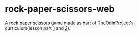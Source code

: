 # rock-paper-scissors-web
A [rock paper scissors game](https://ketanpatil1.github.io/rock-paper-scissors-web/) made as part of [TheOdinProject's](https://github.com/TheOdinProject/) curriculum(lesson part [1](https://www.theodinproject.com/lessons/foundations-rock-paper-scissors) and [2](https://www.theodinproject.com/lessons/foundations-revisiting-rock-paper-scissors)).
